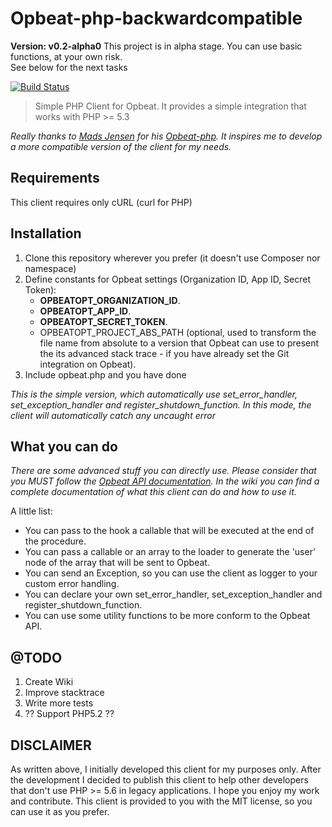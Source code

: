 Opbeat-php-backwardcompatible
=================

**Version: v0.2-alpha0**
This project is in alpha stage. You can use basic functions, at your own risk.  
See below for the next tasks

[![Build Status](https://travis-ci.org/savo92/opbeat-php-backwardcompatible.svg?branch=master)](https://travis-ci.org/savo92/opbeat-php-backwardcompatible)  
  
> Simple PHP Client for Opbeat. It provides a simple integration that works with PHP \>= 5.3

_Really thanks to [Mads Jensen](https://github.com/madsleejensen) for his [Opbeat-php](https://github.com/madsleejensen/opbeat-php). It inspires me to develop a more compatible version of the client for my needs._  
  
  
## Requirements
This client requires only cURL (curl for PHP)

## Installation
1. Clone this repository wherever you prefer (it doesn't use Composer nor namespace)
2. Define constants for Opbeat settings (Organization ID, App ID, Secret Token):  
    * **OPBEATOPT\_ORGANIZATION\_ID**.  
    * **OPBEATOPT\_APP\_ID**.
    * **OPBEATOPT\_SECRET\_TOKEN**.
    * OPBEATOPT\_PROJECT\_ABS\_PATH (optional, used to transform the file name from absolute to a version that Opbeat can use to present the its advanced stack trace - if you have already set the Git integration on Opbeat).
3. Include opbeat.php and you have done
  
*This is the simple version, which automatically use set\_error\_handler, set\_exception\_handler and register\_shutdown\_function. In this mode, the client will automatically catch any uncaught error*  

## What you can do
_There are some advanced stuff you can directly use. Please consider that you MUST follow the [Opbeat API documentation](https://opbeat.com/docs/api/intake/v1/#-error-logging-). In the wiki you can find a complete documentation of what this client can do and how to use it._  
  
A little list:
* You can pass to the hook a callable that will be executed at the end of the procedure.
* You can pass a callable or an array to the loader to generate the 'user' node of the array that will be sent to Opbeat.
* You can send an Exception, so you can use the client as logger to your custom error handling.
* You can declare your own set\_error\_handler, set\_exception\_handler and register\_shutdown\_function.
* You can use some utility functions to be more conform to the Opbeat API.
  
## @TODO
1. Create Wiki
2. Improve stacktrace
3. Write more tests
4. ?? Support PHP5.2 ??

## DISCLAIMER
As written above, I initially developed this client for my purposes only. After the development I decided to publish this client to help other developers that don't use PHP \>= 5.6 in legacy applications. I hope you enjoy my work and contribute.
This client is provided to you with the MIT license, so you can use it as you prefer.